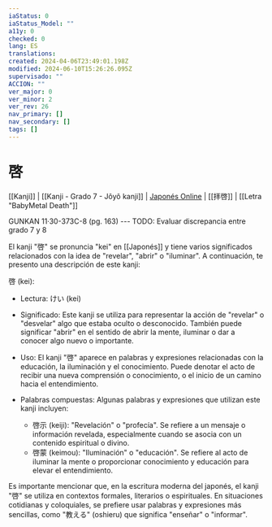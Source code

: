 ```yaml
---
iaStatus: 0
iaStatus_Model: ""
a11y: 0
checked: 0
lang: ES
translations: 
created: 2024-04-06T23:49:01.198Z
modified: 2024-06-10T15:26:26.095Z
supervisado: ""
ACCION: ""
ver_major: 0
ver_minor: 2
ver_rev: 26
nav_primary: []
nav_secondary: []
tags: []
---
```

# 啓

[[Kanji]] | [[Kanji - Grado 7 - Jôyô kanji]] | [Japonés Online](http://japonesonline.com/kanjis/busqueda/?s=%E5%95%93&x=0&y=0) | [[拝啓]] | [[Letra "BabyMetal Death"]]

GUNKAN 11·30-373C-8 (pg. 163) --- TODO: Evaluar discrepancia entre grado 7 y 8

El kanji "啓" se pronuncia "kei" en [[Japonés]] y tiene varios significados relacionados con la idea de "revelar", "abrir" o "iluminar". A continuación, te presento una descripción de este kanji:

啓 (kei):

- Lectura: けい (kei)
    
- Significado: Este kanji se utiliza para representar la acción de "revelar" o "desvelar" algo que estaba oculto o desconocido. También puede significar "abrir" en el sentido de abrir la mente, iluminar o dar a conocer algo nuevo o importante.
    
- Uso: El kanji "啓" aparece en palabras y expresiones relacionadas con la educación, la iluminación y el conocimiento. Puede denotar el acto de recibir una nueva comprensión o conocimiento, o el inicio de un camino hacia el entendimiento.
    
- Palabras compuestas: Algunas palabras y expresiones que utilizan este kanji incluyen:
    
    - 啓示 (keiji): "Revelación" o "profecía". Se refiere a un mensaje o información revelada, especialmente cuando se asocia con un contenido espiritual o divino.
    - 啓蒙 (keimou): "Iluminación" o "educación". Se refiere al acto de iluminar la mente o proporcionar conocimiento y educación para elevar el entendimiento.

Es importante mencionar que, en la escritura moderna del japonés, el kanji "啓" se utiliza en contextos formales, literarios o espirituales. En situaciones cotidianas y coloquiales, se prefiere usar palabras y expresiones más sencillas, como "教える" (oshieru) que significa "enseñar" o "informar".